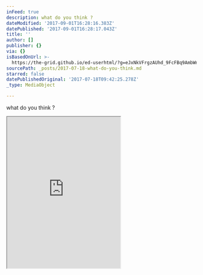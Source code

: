 ```yaml
---
inFeed: true
description: what do you think ?
dateModified: '2017-09-01T16:28:16.383Z'
datePublished: '2017-09-01T16:28:17.043Z'
title: ''
author: []
publisher: {}
via: {}
isBasedOnUrl: >-
  https://the-grid.github.io/ed-userhtml/?g=eJxNkVFrgzAUhd_9FcFBq9AmbWndOrUPwhh92dPexhhpcmNjNZEkymTsvy-2FvaWm_tx7j3nZlz2SPI8FKel0dqFh4z4r0OQWWZk6w6R6BRzUquIL5BdeDZGPwFCPTWo8rWoLMoRxyW4lxoaUM4Wwzst32gDkY0_Vp-pp6VA0X-mGI488lIxMuA6o0ZmEmIGqIOJ8wqpb2DJfU_yG4atYb4MCWFaKWAOC8rgpPUFK3AE1NdrQSy_4Mo-fItTU-frWQ_GehN5v8H7GW3bI8_3q02y3m23yS55SpJ1OIp7N7ilxk9-0xywVBaMK0BoA9HkNk6D34hr1o37LdD8ltPcv-5bLCvrp8_jOM3IlGKQjTmzmlp7jZrp5hpViDh1dHk2IPLw7FxrnwlxZyiN5JhK0gwlrWswwwSqrmm1dV7k8X6pP-Jdk3c
sourcePath: _posts/2017-07-18-what-do-you-think.md
starred: false
datePublishedOriginal: '2017-07-18T09:42:25.278Z'
_type: MediaObject

---
```

what do you think ?

<iframe src="https://the-grid.github.io/ed-userhtml/?g=eJxNkUFvwjAMhe_8iqjToJUgAQTdGC0HpGnahdNu0zSFxCmBNqkS062a9t-XQpF2i-1Pz34vmdQN0TKP1H7irMVok7HQ2gwyL5yucROrsxGorYnlmPhxYBPyMyCk4Y4cQ62OnuRE0gLwuYQKDPpt-8aLHa8g9sn79GMdaK1I_J_Ztq8yDlIJcYBnZzqmFxIOOELPBYV1GFAtw0zLK0a9E6GMGBPWGBBIFRewt_ZEDSAD8_myZV6e6NHffat9VeazYQPOBxN5M6erIa_rV5mvpvN0tlws0mX6mKazqBMPbmjNXdi8sxKoNh4cbkFZB3HvNlkPfmNpxbm7b0xG15xG4XW7YnL0YfsoSdYZ61McZF3OouTeX6IWtrpEFRHJkU8ODlQeHRBr_8QYHqBwWlKuWdUWvCzBtT1ozlVtPQaRh77zpSUe8mg2nd7f_u4PdvCYtQ" height="400" style=""></iframe>